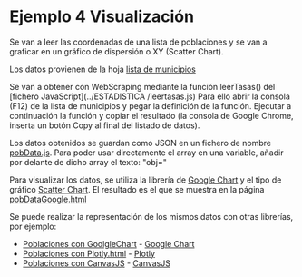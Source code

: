 # Ejemplo 4 Visualización
Se van a leer las coordenadas de una lista de poblaciones y se van a graficar en un gráfico de dispersión o XY (Scatter Chart).

Los datos provienen de la hoja [lista de municipios](https://www.businessintelligence.info/assets/listado-longitud-latitud-municipios-espana.html)

Se van a obtener con WebScraping mediante la función leerTasas() del [fichero JavaScript](../ESTADISTICA /leertasas.js)
Para ello abrir la consola (F12) de la lista de municipios y pegar la definición de la función. Ejecutar a continuación la función y copiar el resultado (la consola de Google Chrome, inserta un botón Copy al final del listado de datos).

Los datos obtenidos se guardan como JSON en un fichero de nombre [pobData.js](../geocoordenadas/pobData.js). Para poder usar directamente el array en una variable, añadir por delante de dicho array el texto: "obj="

Para visualizar los datos, se utiliza la librería de [Google Chart](https://developers.google.com/chart/) y el tipo de gráfico [Scatter Chart](https://developers.google.com/chart/interactive/docs/gallery/scatterchart).
El resultado es el que se muestra en la página [pobDataGoogle.html](../geocoordenadas/pobDataGoogle.html)

Se puede realizar la representación de los mismos datos con otras librerías, por ejemplo:
- [Poblaciones con GoolgleChart](../geocoordenadas/pobDataGoogle.html) - [Google Chart](https://developers.google.com/chart/interactive/docs/gallery/scatterchart)
- [Poblaciones con Plotly.html](../geocoordenadas/pobDataPlotly.html) - [Plotly](https://plot.ly/javascript/line-and-scatter/#data-labels-hover)
- [Poblaciones con CanvasJS](../geocoordenadas/pobDataCanvasJS.html) - [CanvasJS](https://canvasjs.com/html5-javascript-scatter-point-chart/)
